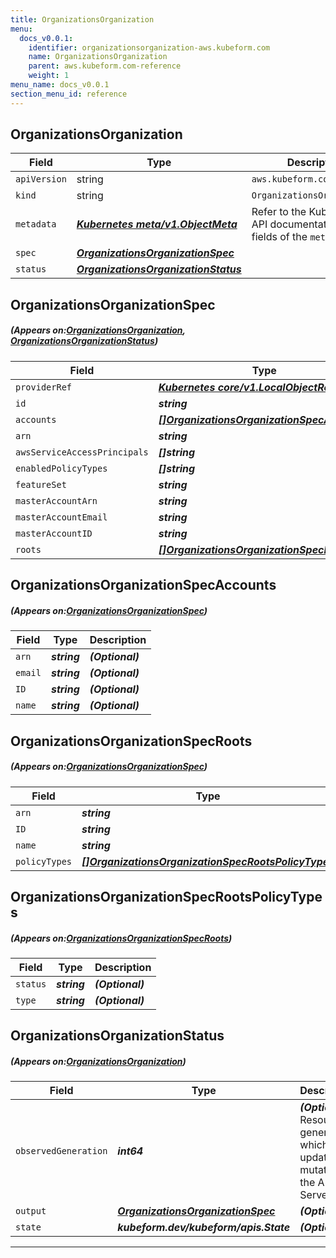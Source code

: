 ```yaml
---
title: OrganizationsOrganization
menu:
  docs_v0.0.1:
    identifier: organizationsorganization-aws.kubeform.com
    name: OrganizationsOrganization
    parent: aws.kubeform.com-reference
    weight: 1
menu_name: docs_v0.0.1
section_menu_id: reference
---
```


## OrganizationsOrganization
| Field | Type | Description |
| ------ | ----- | ----------- |
| `apiVersion` | string | `aws.kubeform.com/v1alpha1` |
|    `kind` | string | `OrganizationsOrganization` |
| `metadata` | ***[Kubernetes meta/v1.ObjectMeta](https://kubernetes.io/docs/reference/generated/kubernetes-api/v1.13/#objectmeta-v1-meta)***|Refer to the Kubernetes API documentation for the fields of the `metadata` field.|
| `spec` | ***[OrganizationsOrganizationSpec](#OrganizationsOrganizationSpec)***||
| `status` | ***[OrganizationsOrganizationStatus](#OrganizationsOrganizationStatus)***||
## OrganizationsOrganizationSpec
##### (Appears on:[OrganizationsOrganization](#OrganizationsOrganization), [OrganizationsOrganizationStatus](#OrganizationsOrganizationStatus))
| Field | Type | Description |
| ------ | ----- | ----------- |
| `providerRef` | ***[Kubernetes core/v1.LocalObjectReference](https://kubernetes.io/docs/reference/generated/kubernetes-api/v1.13/#localobjectreference-v1-core)***||
| `id` | ***string***||
| `accounts` | ***[[]OrganizationsOrganizationSpecAccounts](#OrganizationsOrganizationSpecAccounts)***| ***(Optional)*** |
| `arn` | ***string***| ***(Optional)*** |
| `awsServiceAccessPrincipals` | ***[]string***| ***(Optional)*** |
| `enabledPolicyTypes` | ***[]string***| ***(Optional)*** |
| `featureSet` | ***string***| ***(Optional)*** |
| `masterAccountArn` | ***string***| ***(Optional)*** |
| `masterAccountEmail` | ***string***| ***(Optional)*** |
| `masterAccountID` | ***string***| ***(Optional)*** |
| `roots` | ***[[]OrganizationsOrganizationSpecRoots](#OrganizationsOrganizationSpecRoots)***| ***(Optional)*** |
## OrganizationsOrganizationSpecAccounts
##### (Appears on:[OrganizationsOrganizationSpec](#OrganizationsOrganizationSpec))
| Field | Type | Description |
| ------ | ----- | ----------- |
| `arn` | ***string***| ***(Optional)*** |
| `email` | ***string***| ***(Optional)*** |
| `ID` | ***string***| ***(Optional)*** |
| `name` | ***string***| ***(Optional)*** |
## OrganizationsOrganizationSpecRoots
##### (Appears on:[OrganizationsOrganizationSpec](#OrganizationsOrganizationSpec))
| Field | Type | Description |
| ------ | ----- | ----------- |
| `arn` | ***string***| ***(Optional)*** |
| `ID` | ***string***| ***(Optional)*** |
| `name` | ***string***| ***(Optional)*** |
| `policyTypes` | ***[[]OrganizationsOrganizationSpecRootsPolicyTypes](#OrganizationsOrganizationSpecRootsPolicyTypes)***| ***(Optional)*** |
## OrganizationsOrganizationSpecRootsPolicyTypes
##### (Appears on:[OrganizationsOrganizationSpecRoots](#OrganizationsOrganizationSpecRoots))
| Field | Type | Description |
| ------ | ----- | ----------- |
| `status` | ***string***| ***(Optional)*** |
| `type` | ***string***| ***(Optional)*** |
## OrganizationsOrganizationStatus
##### (Appears on:[OrganizationsOrganization](#OrganizationsOrganization))
| Field | Type | Description |
| ------ | ----- | ----------- |
| `observedGeneration` | ***int64***| ***(Optional)*** Resource generation, which is updated on mutation by the API Server.|
| `output` | ***[OrganizationsOrganizationSpec](#OrganizationsOrganizationSpec)***| ***(Optional)*** |
| `state` | ***kubeform.dev/kubeform/apis.State***| ***(Optional)*** |
---
